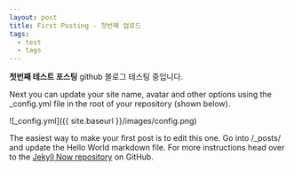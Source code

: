 ```yaml
---
layout: post
title: First Posting - 첫번째 업로드
tags:
  - test
  - tags
---
```


**첫번째 테스트 포스팅**
github 블로그 테스팅 중입니다.


Next you can update your site name, avatar and other options using the _config.yml file in the root of your repository (shown below).

![_config.yml]({{ site.baseurl }}/images/config.png)

The easiest way to make your first post is to edit this one. Go into /_posts/ and update the Hello World markdown file. For more instructions head over to the [Jekyll Now repository](https://github.com/barryclark/jekyll-now) on GitHub.
